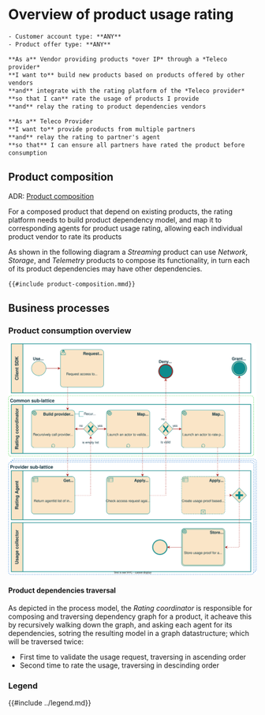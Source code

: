 # Overview of product usage rating

```admonish abstract title="Pertaining to"
- Customer account type: **ANY**
- Product offer type: **ANY**
```

```admonish example title="Vendor Use case"
**As a** Vendor providing products *over IP* through a *Teleco provider*  
**I want to** build new products based on products offered by other vendors  
**and** integrate with the rating platform of the *Teleco provider*  
**so that I can** rate the usage of products I provide  
**and** relay the rating to product dependencies vendors  
```

```admonish example title="Teleco Provider Use case"
**As a** Teleco Provider  
**I want to** provide products from multiple partners  
**and** relay the rating to partner's agent  
**so that** I can ensure all partners have rated the product before consumption  
```

## Product composition

ADR: [Product composition](/ADR/product-composition.md)

For a composed product that depend on existing products,
the rating platform needs to build product dependency model,
and map it to corresponding agents for product usage rating,
allowing each individual product vendor to rate its products

As shown in the following diagram a *Streaming* product can use
*Network*, *Storage*, and *Telemetry* products to compose its functionality,
in turn each of its product dependencies may have other dependencies.

```mermaid
{{#include product-composition.mmd}}
```

## Business processes

### Product consumption overview

![Diagram depicting the product consumption process](../UC-02/rating-bpm.svg)

#### Product dependencies traversal

As depicted in the process model, the *Rating coordinator* is responsible for
composing and traversing dependency graph for a product,
it acheave this by recursively walking down the graph,
and asking each agent for its dependencies,
sotring the resulting model in a graph datastructure;
which will be traversed twice:

- First time to validate the usage request, traversing in ascending order
- Second time to rate the usage, traversing in descinding order

### Legend

{{#include ../legend.md}}
